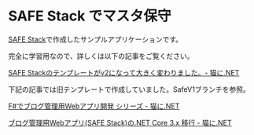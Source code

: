 # SAFE Stack でマスタ保守


[SAFE Stack](https://safe-stack.github.io/)で作成したサンプルアプリケーションです。

完全に学習用なので、詳しくは以下の記事をご覧ください。

[SAFE Stackのテンプレートがv2になって大きく変わりました。- 猫に.NET](https://www.nekoni.net/Blog/Article/nekonidotnet-admin-migrate-safev2)


下記の記事では旧テンプレートで作成していました。SafeV1ブランチを参照。

[F#でブログ管理用Webアプリ開発 シリーズ - 猫に.NET](https://www.nekoni.net/Blog/Series/nekonidotnet-admin-development)

[ブログ管理用Webアプリ(SAFE Stack)の.NET Core 3.x 移行 - 猫に.NET](https://www.nekoni.net/Blog/Article/nekonidotnet-admin-migrate-core3)


